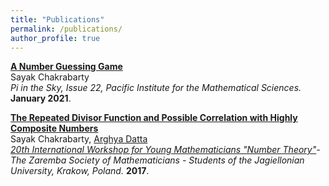 ```yaml
---
title: "Publications"
permalink: /publications/
author_profile: true
---
```


<b>[A Number Guessing Game](https://media.pims.math.ca/pi_in_sky/pi22.pdf)</b><br>
Sayak Chakrabarty<br>
<i>Pi in the Sky, Issue 22, Pacific Institute for the Mathematical Sciences.</i> <b>January 2021</b>.

<b>[ The Repeated Divisor Function and Possible Correlation with Highly Composite Numbers](https://www.researchgate.net/publication/316596873_The_Repeated_Divisor_Function_and_Possible_Correlation_with_Highly_Composite_Numbers)</b><br>
Sayak Chakrabarty, [Arghya Datta](https://www.linkedin.com/in/arghya-d-66a450195/)<br>
<i>[20th International Workshop for Young Mathematicians "Number Theory"](http://kmsuj.im.uj.edu.pl/workshop2017/index.php%3Faction=history.html)-The Zaremba Society of Mathematicians - Students of the Jagiellonian University, Krakow, Poland.</i> <b>2017</b>.
